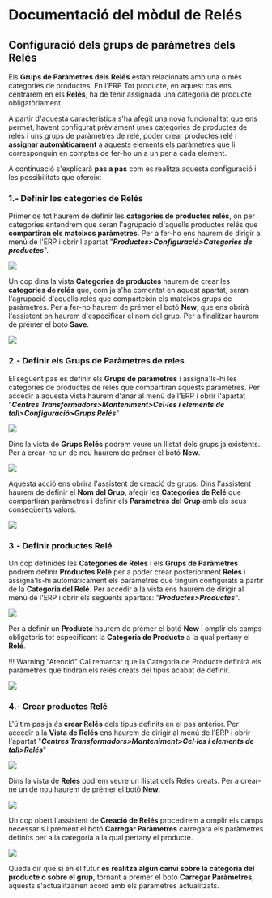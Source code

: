 # Documentació del mòdul de Relés

## Configuració dels grups de paràmetres dels Relés

Els **Grups de Paràmetres dels Relés** estan relacionats amb una o més categories
de productes. En l'ERP Tot producte, en aquest cas ens centrarem en els **Relés**,
ha de tenir assignada una categoria de producte obligatòriament.

A partir d'aquesta característica s'ha afegit una nova funcionalitat que ens permet,
havent configurat prèviament unes categories de productes de relés i uns grups de
paràmetres de relé, poder crear productes relé i **assignar automàticament** a
aquests elements els paràmetres que li corresponguin en comptes de fer-ho un a
un per a cada element.

A continuació s'explicarà **pas a pas** com es realitza aquesta configuració
i les possibilitats que ofereix:

### 1.- Definir les categories de Relés

Primer de tot haurem de definir les **categories de productes relés**,
on per categories entendrem que seran l'agrupació d'aquells productes
relés que **compartiran els mateixos paràmetres**. Per a fer-ho ens
haurem de dirigir al menú de l'ERP i obrir l'apartat
"_**Productes>Configuració>Categories de productes**_".

![](_static/reles/acces_cat_prod.png)

Un cop dins la vista **Categories de productes** haurem de crear les
**categories de relés** que, com ja s'ha comentat en aquest apartat,
seran l'agrupació d'aquells relés que comparteixin els mateixos grups
de paràmetres. Per a fer-ho haurem de prémer el botó **New**, que ens
obrirà l'assistent on haurem d'especificar el nom del grup. Per a
finalitzar haurem de prémer el botó **Save**.

![](_static/reles/creacio_cat_prod.png)

### 2.- Definir els Grups de Paràmetres de reles

El següent pas és definir els **Grups de paràmetres** i assigna'ls-hi
les categories de productes de relés que compartiran aquests paràmetres.
Per accedir a aquesta vista haurem d'anar al menú de l'ERP i obrir
l'apartat "_**Centres Transformadors>Manteniment>Cel·les i elements de
tall>Configuració>Grups Relés**_"

![](_static/reles/acces_grup_params.png)

Dins la vista de **Grups Relés** podrem veure un llistat dels grups
ja existents. Per a crear-ne un de nou haurem de prémer el botó **New**.

![](_static/reles/new_grup_params.png)

Aquesta acció ens obrira l'assistent de creació de grups. Dins l'assistent
haurem de definir el **Nom del Grup**, afegir les **Categories de Relé**
que compartiran paràmetres i definir els **Parametres del Grup** amb els
seus conseqüents valors.

![](_static/reles/creacio_grup_params.png)

### 3.- Definir productes Relé

Un cop definides les **Categories de Relés** i els **Grups de Paràmetres**
podrem definir **Productes Relé** per a poder crear posteriorment **Relés**
i assigna'ls-hi automàticament els paràmetres que tinguin configurats a
partir de la **Categoria del Relé**. Per accedir a la vista ens haurem
de dirigir al menú de l'ERP i obrir els següents apartats: "_**Productes>Productes**_".

![](_static/reles/acces_prod.png)

Per a definir un **Producte** haurem de prémer el botó **New** i omplir
els camps obligatoris tot especificant la **Categoria de Producte** a
la qual pertany el **Relé**.

!!! Warning "Atenció"
    Cal remarcar que la Categoria de Producte definirà els paràmetres que
    tindran els relés creats del tipus acabat de definir.

![](_static/reles/creacio_prod.png)

### 4.- Crear productes Relé

L'últim pas ja és **crear Relés** dels tipus definits en el pas anterior.
Per accedir a la **Vista de Relés** ens haurem de dirigir al menú de l'ERP
i obrir l'apartat "_**Centres Transformadors>Manteniment>Cel·les i elements de tall>Relés**_"

![](_static/reles/acces_rele.png)

Dins la vista de **Relés** podrem veure un llistat dels Relés creats.
Per a crear-ne un de nou haurem de prémer el botó **New**.

![](_static/reles/new_rele.png)

Un cop obert l'assistent de **Creació de Relés** procedirem a omplir els
camps necessaris i prement el botó **Carregar Paràmetres** carregara els
paràmetres definits per a la categoria a la qual pertany el producte.

![](_static/reles/creacio_rele.png)

Queda dir que si en el futur **es realitza algun canvi sobre la categoria
del producte o sobre el grup**, tornant a premer el botó **Carregar
Paràmetres**, aquests s'actualitzarien acord amb els parametres actualitzats.
